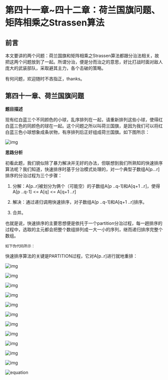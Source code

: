 # 第四十一章~四十二章：荷兰国旗问题、矩阵相乘之Strassen算法

## 前言

本文要讲的两个问题：荷兰国旗和矩阵相乘之Strassen算法都跟分治法相关，故把这两个问题放到了一起。所谓分治，便是分而治之的意思，好比打战时面对敌人庞大的武装部队，采取避其主力，各个击破的策略。

有何问题，欢迎随时不吝指正，thanks。

## 第四十一章、荷兰国旗问题

**题目描述**

现有红白蓝三个不同颜色的小球，乱序排列在一起，请重新排列这些小球，使得红白蓝三色的同颜色的球在一起。这个问题之所以叫荷兰国旗，是因为我们可以将红白蓝三色小球想象成条状物，有序排列后正好组成荷兰国旗。如下图所示：

![img](../images/41~42/41.1.jpg)

**思路分析**

初看此题，我们貌似除了暴力解决并无好的办法，但联想到我们所熟知的快速排序算法呢？我们知道，快速排序时基于分治模式处理的，对一个典型子数组A[p...r]排序的分治过程为三个步骤：

1. 分解：A[p..r]被划分为俩个（可能空）的子数组A[p ..q-1]和A[q+1 ..r]，使得A[p ..q-1] <= A[q] <= A[q+1 ..r]

2. 解决：通过递归调用快速排序，对子数组A[p ..q-1]和A[q+1 ..r]排序。

3. 合并。
  
 也就是说，快速排序的主要思想便是依托于一个partition分治过程，每一趟排序的过程中，选取的主元都会把整个数组排列成一大一小的序列，继而递归排序完整个数组。

    如下伪代码所示：

快速排序算法的关键是PARTITION过程，它对A[p..r]进行就地重排：

![img](../images/41~42/41.2.jpg)

![img](../images/41~42/41.3.jpg)

![img](../images/41~42/42.1.png)

![img](../images/41~42/42.2.png)

![img](../images/41~42/42.3.png)

![img](../images/41~42/42.4.png)

![img](../images/41~42/42.5.png)

![img](../images/41~42/42.6.jpeg)

![img](../images/41~42/42.7.jpeg)

![img](../images/41~42/42.8.jpeg)

![img](../images/41~42/42.9.png)


![equation](http://latex.codecogs.com/gif.latex?a^b)
